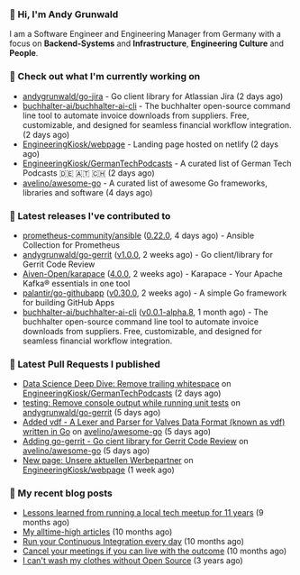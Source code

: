 ### 👋 Hi, I'm Andy Grunwald

I am a Software Engineer and Engineering Manager from Germany with a focus on **Backend-Systems** and **Infrastructure**, **Engineering Culture** and **People**.

### 👷 Check out what I'm currently working on


- [andygrunwald/go-jira](https://github.com/andygrunwald/go-jira) - Go client library for Atlassian Jira (2 days ago)
- [buchhalter-ai/buchhalter-ai-cli](https://github.com/buchhalter-ai/buchhalter-ai-cli) - The buchhalter open-source command line tool to automate invoice downloads from suppliers. Free, customizable, and designed for seamless financial workflow integration. (2 days ago)
- [EngineeringKiosk/webpage](https://github.com/EngineeringKiosk/webpage) - Landing page hosted on netlify (2 days ago)
- [EngineeringKiosk/GermanTechPodcasts](https://github.com/EngineeringKiosk/GermanTechPodcasts) - A curated list of German Tech Podcasts 🇩🇪 🇦🇹 🇨🇭 (2 days ago)
- [avelino/awesome-go](https://github.com/avelino/awesome-go) - A curated list of awesome Go frameworks, libraries and software (4 days ago)

### 🔭 Latest releases I've contributed to


- [prometheus-community/ansible](https://github.com/prometheus-community/ansible) ([0.22.0](https://github.com/prometheus-community/ansible/releases/tag/0.22.0), 4 days ago) - Ansible Collection for Prometheus
- [andygrunwald/go-gerrit](https://github.com/andygrunwald/go-gerrit) ([v1.0.0](https://github.com/andygrunwald/go-gerrit/releases/tag/v1.0.0), 2 weeks ago) - Go client/library for Gerrit Code Review
- [Aiven-Open/karapace](https://github.com/Aiven-Open/karapace) ([4.0.0](https://github.com/Aiven-Open/karapace/releases/tag/4.0.0), 2 weeks ago) - Karapace - Your Apache Kafka® essentials in one tool
- [palantir/go-githubapp](https://github.com/palantir/go-githubapp) ([v0.30.0](https://github.com/palantir/go-githubapp/releases/tag/v0.30.0), 2 weeks ago) - A simple Go framework for building GitHub Apps
- [buchhalter-ai/buchhalter-ai-cli](https://github.com/buchhalter-ai/buchhalter-ai-cli) ([v0.0.1-alpha.8](https://github.com/buchhalter-ai/buchhalter-ai-cli/releases/tag/v0.0.1-alpha.8), 1 month ago) - The buchhalter open-source command line tool to automate invoice downloads from suppliers. Free, customizable, and designed for seamless financial workflow integration.

### 🔨 Latest Pull Requests I published


- [Data Science Deep Dive: Remove trailing whitespace](https://github.com/EngineeringKiosk/GermanTechPodcasts/pull/315) on [EngineeringKiosk/GermanTechPodcasts](https://github.com/EngineeringKiosk/GermanTechPodcasts) (2 days ago)
- [testing: Remove console output while running unit tests](https://github.com/andygrunwald/go-gerrit/pull/176) on [andygrunwald/go-gerrit](https://github.com/andygrunwald/go-gerrit) (5 days ago)
- [Added vdf - A Lexer and Parser for Valves Data Format (known as vdf) written in Go](https://github.com/avelino/awesome-go/pull/5466) on [avelino/awesome-go](https://github.com/avelino/awesome-go) (5 days ago)
- [Adding go-gerrit - Go cient library for Gerrit Code Review](https://github.com/avelino/awesome-go/pull/5465) on [avelino/awesome-go](https://github.com/avelino/awesome-go) (5 days ago)
- [New page: Unsere aktuellen Werbepartner](https://github.com/EngineeringKiosk/webpage/pull/916) on [EngineeringKiosk/webpage](https://github.com/EngineeringKiosk/webpage) (1 week ago)

### 📝 My recent blog posts


- [Lessons learned from running a local tech meetup for 11 years](https://andygrunwald.com/blog/lessons-learned-from-running-a-local-tech-meetup-for-11-years/) (9 months ago)
- [My alltime-high articles](https://andygrunwald.com/blog/my-all-time-high-articles/) (10 months ago)
- [Run your Continuous Integration every day](https://andygrunwald.com/blog/run-your-continuous-integration-every-day/) (10 months ago)
- [Cancel your meetings if you can live with the outcome](https://andygrunwald.com/blog/cancel-your-meetings-if-you-can-live-with-the-outcome/) (10 months ago)
- [I can&#39;t wash my clothes without Open Source](https://andygrunwald.com/blog/i-cant-wash-my-clothes-without-open-source/) (3 years ago)

